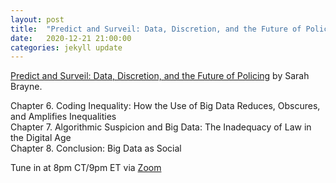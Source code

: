 ```yaml
---
layout: post
title:  "Predict and Surveil: Data, Discretion, and the Future of Policing (3/3)"
date:   2020-12-21 21:00:00
categories: jekyll update
---
```


[Predict and Surveil: Data, Discretion, and the Future of Policing](https://bookshop.org/books/predict-and-surveil-data-discretion-and-the-future-of-policing/9780190684099?aid=13448&listref=civic-tech-book-club-reading-list) by Sarah Brayne.

Chapter 6. Coding Inequality: How the Use of Big Data Reduces, Obscures, and Amplifies Inequalities  
Chapter 7. Algorithmic Suspicion and Big Data: The Inadequacy of Law in the Digital Age  
Chapter 8. Conclusion: Big Data as Social  

Tune in at 8pm CT/9pm ET via [Zoom](https://georgetown.zoom.us/j/7193408613)
